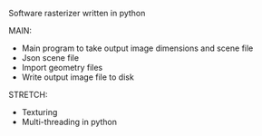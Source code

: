 Software rasterizer written in python

MAIN:
- Main program to take output image dimensions and scene file
- Json scene file
- Import geometry files
- Write output image file to disk

STRETCH:
- Texturing
- Multi-threading in python
